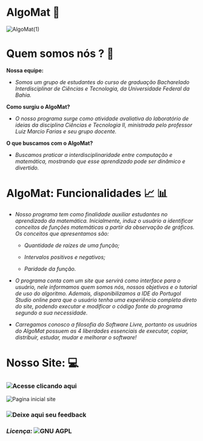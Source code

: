 # AlgoMat :triangular_ruler: 


![AlgoMat(1)](https://user-images.githubusercontent.com/68083480/143929517-7d917815-cdc8-4bc6-9046-586aef8f0bda.png)

# Quem somos nós ? :pushpin:

**Nossa equipe:**

- _Somos um grupo de estudantes do curso de graduação Bacharelado Interdisciplinar de Ciências e Tecnologia, da Universidade Federal da Bahia._ 

**Como surgiu o AlgoMat?**

- _O nosso programa surge como atividade avaliativa do laboratório de ideias da disciplina Ciências e Tecnologia II, ministrada pelo professor Luiz Marcio Farias e seu grupo docente._

**O que buscamos com o AlgoMat?** 

- _Buscamos praticar a interdisciplinaridade entre computação e matemática, mostrando que esse aprendizado pode ser dinâmico e divertido._

# AlgoMat: Funcionalidades :chart_with_upwards_trend: :bar_chart:

- _Nosso programa tem como finalidade auxiliar estudantes no aprendizado da matemática. Inicialmente,  induz o usuário a  identificar conceitos de funções matemáticas a partir da observação de gráficos. Os conceitos que apresentamos são:_

   - _Quantidade de raízes de uma função;_

  - _Intervalos positivos e negativos;_

   - _Paridade da função._
 
 - _O programa conta com um site que servirá como interface para o usuário, nele informamos quem somos nós, nossos objetivos e o tutorial de uso do algoritmo. Ademais, disponibilizamos a IDE do Portugol Studio online para que o usuário tenha uma experiência completa direto do site, podendo executar e modificar o código fonte do programa segundo a sua necessidade._ 
 
 - _Carregamos conosco a filosofia do Software Livre, portanto os usuários do AlgoMat possuem as 4 liberdades essenciais  de executar, copiar, distribuir, estudar, mudar e melhorar o software!_

# Nosso Site: :computer: 

### ![**_Acesse clicando aqui_**](https://sites.google.com/view/algomat/p%C3%A1gina-inicial)


![Pagina inicial site](https://user-images.githubusercontent.com/68083480/145719464-2fe2fe3a-48e1-44bc-b4fa-20b17af201a8.png)

### ![_**Deixe aqui seu feedback**_](https://github.com/Nicolesilvaa/AlgoMat/discussions/2)

### _**Licença:**_ ![GNU AGPL](https://github.com/Nicolesilvaa/AlgoMat/blob/main/LICENSE)
